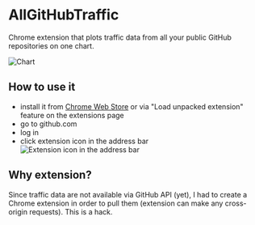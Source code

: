 AllGitHubTraffic
================
Chrome extension that plots traffic data from all your public GitHub repositories on one chart.

![Chart](http://i.imgur.com/gC7rROT.png)

## How to use it
- install it from [Chrome Web Store](https://chrome.google.com/webstore/detail/allgithubtraffic/ackoiggbcoegfdkobllpnglglmkedpij) or via "Load unpacked extension" feature on the extensions page
- go to github.com
- log in
- click extension icon in the address bar
![Extension icon in the address bar](http://i.imgur.com/R3Nwu2w.png)

## Why extension?
Since traffic data are not available via GitHub API (yet), I had to create a Chrome extension in order to pull them (extension can make any cross-origin requests). This is a hack.
